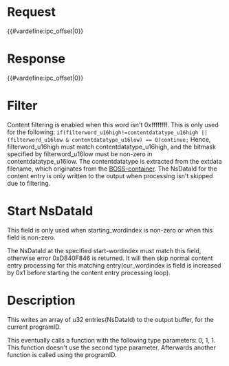 # Request

{{#vardefine:ipc_offset\|0}}

# Response

{{#vardefine:ipc_offset\|0}}

# Filter

Content filtering is enabled when this word isn't 0xffffffff. This is
only used for the following:
`if(filterword_u16high!=contentdatatype_u16high || (filterword_u16low & contentdatatype_u16low) == 0)continue;`
Hence, filterword_u16high must match contentdatatype_u16high, and the
bitmask specified by filterword_u16low must be non-zero in
contentdatatype_u16low. The contentdatatype is extracted from the
extdata filename, which originates from the
[BOSS-container](SpotPass "wikilink"). The NsDataId for the content
entry is only written to the output when processing isn't skipped due to
filtering.

# Start NsDataId

This field is only used when starting_wordindex is non-zero or when this
field is non-zero.

The NsDataId at the specified start-wordindex must match this field,
otherwise error 0xD840F846 is returned. It will then skip normal content
entry processing for this matching entry(cur_wordindex is field is
increased by 0x1 before starting the content entry processing loop).

# Description

This writes an array of u32 entries(NsDataId) to the output buffer, for
the current programID.

This eventually calls a function with the following type parameters: 0,
1, 1. This function doesn't use the second type parameter. Afterwards
another function is called using the programID.